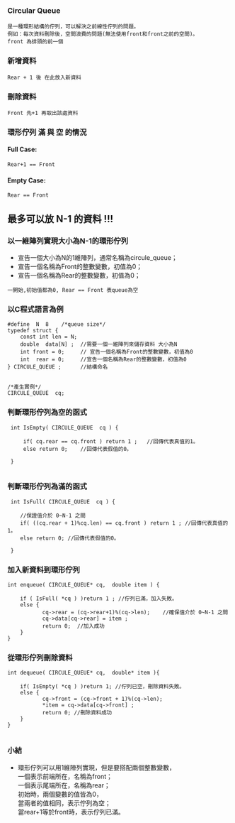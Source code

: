 ### Circular Queue  
```
是一種環形結構的佇列，可以解決之前線性佇列的問題。
例如：每次資料刪除後，空間浪費的問題(無法使用front和front之前的空間)。
front 為排頭的前一個
```  
### 新增資料
```
Rear + 1 後 在此放入新資料
```
### 刪除資料
```
Front 先+1 再取出該處資料
```
### 環形佇列 滿 與 空 的情況

#### Full Case:
```
Rear+1 == Front
```
#### Empty Case:
```
Rear == Front
```
## 最多可以放 N-1 的資料 !!!

### 以一維陣列實現大小為N-1的環形佇列

* 宣告一個大小為N的1維陣列，通常名稱為circule_queue；
* 宣告一個名稱為Front的整數變數，初值為0；
* 宣告一個名稱為Rear的整數變數，初值為0；
```
一開始,初始值都為0, Rear == Front 表queue為空
```
### 以C程式語言為例
```
#define  N  8    /*queue size*/
typedef struct {
    const int len = N;
    double  data[N] ;  //需要一個一維陣列來儲存資料 大小為N
    int front = 0;     // 宣告一個名稱為Front的整數變數，初值為0
    int  rear = 0;	   //宣告一個名稱為Rear的整數變數，初值為0
} CIRCULE_QUEUE ;      //結構命名


/*產生實例*/
CIRCULE_QUEUE  cq;

```
### 判斷環形佇列為空的函式
```
 int IsEmpty( CIRCULE_QUEUE  cq ) {
     
     if( cq.rear == cq.front ) return 1 ;   //回傳代表真值的1。
     else return 0;    //回傳代表假值的0。
 
 }
 
```
### 判斷環形佇列為滿的函式
```
 int IsFull( CIRCULE_QUEUE  cq ) {
    
    //保證值介於 0~N-1 之間
    if( ((cq.rear + 1)%cq.len) == cq.front ) return 1 ; //回傳代表真值的1。
    else return 0; //回傳代表假值的0。
 
 }
```
### 加入新資料到環形佇列
```
int enqueue( CIRCULE_QUEUE* cq,  double item ) {
 
    if ( IsFull( *cq ) )return 1 ; //佇列已滿，加入失敗。
    else {
           cq->rear = (cq->rear+1)%(cq->len);    //確保值介於 0~N-1 之間
           cq->data[cq->rear] = item ;
           return 0;  //加入成功
    }
}
```
### 從環形佇列刪除資料

```
int dequeue( CIRCULE_QUEUE* cq,  double* item ){
     
    if( IsEmpty( *cq ) )return 1; //佇列已空，刪除資料失敗。
    else {
           cq->front = (cq->front + 1)%(cq->len);
           *item = cq->data[cq->front] ;
           return 0; //刪除資料成功
    }
} 


```
### 小結  
* 環形佇列可以用1維陣列實現，但是要搭配兩個整數變數，  
  一個表示前端所在，名稱為front；  
  一個表示尾端所在，名稱為rear；  
  初始時，兩個變數的值皆為0，  
  當兩者的值相同，表示佇列為空；  
  當rear+1等於front時，表示佇列已滿。  
